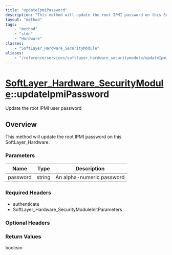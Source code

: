 ```yaml
---
title: "updateIpmiPassword"
description: "This method will update the root IPMI password on this SoftLayer_Hardware."
layout: "method"
tags:
    - "method"
    - "sldn"
    - "Hardware"
classes:
    - "SoftLayer_Hardware_SecurityModule"
aliases:
    - "/reference/services/softlayer_hardware_securitymodule/updateIpmiPassword"
---
```

# [SoftLayer_Hardware_SecurityModule](/reference/services/SoftLayer_Hardware_SecurityModule)::updateIpmiPassword

Update the root IPMI user password 


## Overview 
This method will update the root IPMI password on this SoftLayer_Hardware. 

### Parameters 
|Name | Type | Description |
| --- | --- | --- |
|password| string| An alpha-numeric password|


### Required Headers
* authenticate
* SoftLayer_Hardware_SecurityModuleInitParameters

### Optional Headers

### Return Values
boolean

